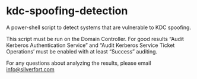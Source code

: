 # kdc-spoofing-detection
A power-shell script to detect systems that are vulnerable to KDC spoofing.

This script must be run on the Domain Controller. For good results “Audit Kerberos Authentication Service” and “Audit Kerberos Service Ticket Operations’ must be enabled with at least “Success” auditing.

For any questions about analyzing the results, please email info@silverfort.com

